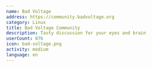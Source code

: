 ```yaml
---
name: Bad Voltage
address: https://community.badvoltage.org
category: Linux
title: Bad Voltage Community
description: Tasty discussion for your eyes and brain
userCount: 876
icon: bad-voltage.png
activity: medium
language: en
---
```

